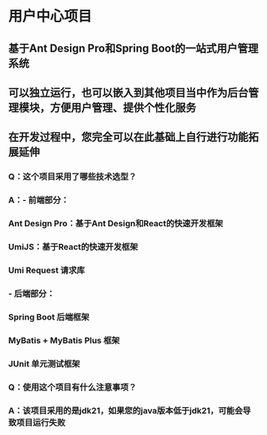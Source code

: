 # 用户中心项目

## 基于Ant Design Pro和Spring Boot的一站式用户管理系统
## 可以独立运行，也可以嵌入到其他项目当中作为后台管理模块，方便用户管理、提供个性化服务
## 在开发过程中，您完全可以在此基础上自行进行功能拓展延伸

### Q：这个项目采用了哪些技术选型？
### A：- 前端部分：
### Ant Design Pro：基于Ant Design和React的快速开发框架
### UmiJS：基于React的快速开发框架
### Umi Request 请求库
### - 后端部分：
### Spring Boot 后端框架
### MyBatis + MyBatis Plus 框架
### JUnit 单元测试框架

### Q：使用这个项目有什么注意事项？
### A：该项目采用的是jdk21，如果您的java版本低于jdk21，可能会导致项目运行失败
